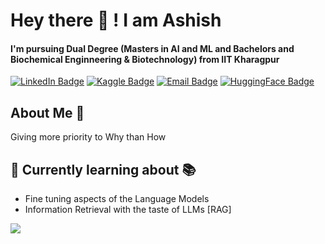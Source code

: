 # Hey there 👋 ! I am Ashish
#### I'm pursuing Dual Degree (Masters in AI and ML and Bachelors and Biochemical Enginneering & Biotechnology) from IIT Kharagpur

[![LinkedIn Badge](https://img.shields.io/badge/-LinkedIn-0077b5?style=flat-square&logo=Linkedin&logoColor=white)](https://www.linkedin.com/in/ashish-kumar-iitkgp/)
[![Kaggle Badge](https://img.shields.io/badge/-Kaggle-1DA1F2?style=flat-square&logo=Kaggle&logoColor=white)](https://www.kaggle.com/ashishkumarak)
[![Email Badge](https://img.shields.io/badge/-Email-DB4437?style=flat-square&logo=Gmail&logoColor=white)](mailto:ashish28082002.ak0@gmail.com)
[![HuggingFace Badge](https://img.shields.io/badge/-HuggingFace-FFC300?style=flat-square&logo=HuggingFace&logoColor=white)](https://huggingface.co/ashishkgpian)

## About Me 🚀

Giving more priority to Why than How 

## 🌱 Currently learning about 📚

- Fine tuning aspects of the Language Models
- Information Retrieval with the taste of LLMs [RAG]

<!--  ## GitHub Stats:

<p>
   <img width="766em" src="https://github-profile-trophy.vercel.app/?username=ashishkumarak&no-frame=true&row=1&column=7" /> <br>
 <img height="160em" src="https://github-readme-stats.vercel.app/api?username=ashishkumarak&show_icons=true&hide_border=true&count_private=true&include_all_commits=true&hide=contribs" />
  <img height="160em" src="https://github-readme-stats.vercel.app/api/top-langs/?username=ashishkumarak&show_icons=true&hide_border=true&layout=compact&langs_count=10"/>
</p> -->

<!--  [![](https://github-readme-stats.vercel.app/api/top-langs?username=ashishkumarak&hide=html,scss,stylus,blade,jupyter%20notebook&theme=algolia&show_icons=true)](https://github.com/ashishkumarak) -->

<a href="https://visitcount.itsvg.in">
  <img src="https://visitcount.itsvg.in/api?id=ashak&label=Profile%20Visits&color=6&icon=0&pretty=true" />
</a>
